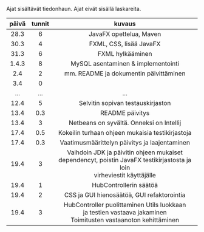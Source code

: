 
Ajat sisältävät tiedonhaun.
Ajat eivät sisällä laskareita.

|   päivä     |   tunnit    |    kuvaus                        |
|   :----:    |   :----:    |    :----:                        |
| 28.3        | 6           |JavaFX opettelua, Maven           |
| 30.3        | 4           |FXML, CSS, lisää JavaFX           |
| 31.3        | 6           |FXML hylkääminen                  |
| 1.4.3       | 8           |MySQL asentaminen & implementointi|
| 2.4         | 2           |mm. README ja dokumentin päivittäminen|
| 3.4         | 0           |                                   |
| ...         | ...         |            ...                    |
| 12.4        | 5           |Selvitin sopivan testauskirjaston  |
| 13.4        | 0.3         |README päivitys                    |
| 13.4        | 3           |Netbeans on syvältä. Onneksi on Intellij|
| 17.4        | 0.5         |Kokeilin turhaan ohjeen mukaisia testikirjastoja|
| 17.4        | 0.3         |Vaatimusmäärittelyn päivitys ja laajentaminen|
| 19.4        | 3           |Vaihdoin JDK ja päivitin ohjeen mukaiset</br>dependencyt, poistin JavaFX testikirjastosta ja loin</br> virheviestit käyttäjälle|
| 19.4        | 1           |HubControllerin säätöä|
| 19.4        | 2           |CSS ja GUI hienosäätöä, GUI refaktorointia| 
| 19.4        | 3           |HubController puolittaminen Utils luokkaan </br>ja testien vastaava jakaminen </br> Toimitusten vastaanoton kehittäminen|

